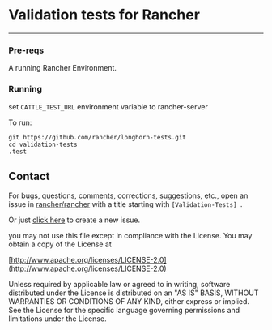 # Validation tests for Rancher
------------------------------
### Pre-reqs

A running Rancher Environment.


### Running

set `CATTLE_TEST_URL` environment variable to rancher-server

To run:

```
git https://github.com/rancher/longhorn-tests.git
cd validation-tests
.test
```
## Contact
For bugs, questions, comments, corrections, suggestions, etc., open an issue in
 [rancher/rancher](//github.com/rancherlabs/converged-infra/issues) with a title starting with `[Validation-Tests] `.

Or just [click here](//github.com/rancherlabs/converged-infra/issues/new?title=%5BValidation-Tests%5D%20) to create a new issue.

you may not use this file except in compliance with the License.
You may obtain a copy of the License at

[http://www.apache.org/licenses/LICENSE-2.0](http://www.apache.org/licenses/LICENSE-2.0)

Unless required by applicable law or agreed to in writing, software
distributed under the License is distributed on an "AS IS" BASIS,
WITHOUT WARRANTIES OR CONDITIONS OF ANY KIND, either express or implied.
See the License for the specific language governing permissions and
limitations under the License.

